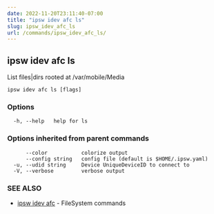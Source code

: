 ```yaml
---
date: 2022-11-20T23:11:40-07:00
title: "ipsw idev afc ls"
slug: ipsw_idev_afc_ls
url: /commands/ipsw_idev_afc_ls/
---
```

## ipsw idev afc ls

List files|dirs rooted at /var/mobile/Media

```
ipsw idev afc ls [flags]
```

### Options

```
  -h, --help   help for ls
```

### Options inherited from parent commands

```
      --color           colorize output
      --config string   config file (default is $HOME/.ipsw.yaml)
  -u, --udid string     Device UniqueDeviceID to connect to
  -V, --verbose         verbose output
```

### SEE ALSO

* [ipsw idev afc](/cmd/ipsw_idev_afc/)	 - FileSystem commands

